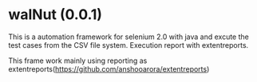 # walNut (0.0.1)
This is a automation framework for selenium 2.0 with java and excute the test cases from the CSV file system. Execution report with extentreports.

This frame work mainly using reporting as extentreports(https://github.com/anshooarora/extentreports)
